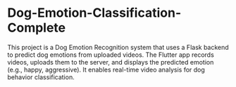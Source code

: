 # Dog-Emotion-Classification-Complete
This project is a Dog Emotion Recognition system that uses a Flask backend to predict dog emotions from uploaded videos. The Flutter app records videos, uploads them to the server, and displays the predicted emotion (e.g., happy, aggressive). It enables real-time video analysis for dog behavior classification.
